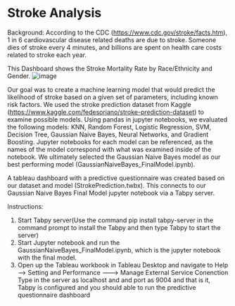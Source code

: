 # Stroke Analysis

Background: According to the CDC (https://www.cdc.gov/stroke/facts.htm), 1 in 6 cardiovascular disease related deaths are due to stroke. Someone dies of stroke every 4 minutes, and billions are spent on health care costs related to stroke each year.

This Dashboard shows the Stroke Mortality Rate by Race/Ethnicity and Gender.
![image](https://user-images.githubusercontent.com/28760237/123574445-d64add80-d79d-11eb-98f4-8667b3a982b3.png)

Our goal was to create a machine learning model that would predict the likelihood of stroke based on a given set of parameters, including known risk factors. We used the stroke prediction dataset from Kaggle (https://www.kaggle.com/fedesoriano/stroke-prediction-dataset) to examine possible models. Using pandas in jupyter notebooks, we evaluated the following models: KNN, Random Forest, Logistic Regression, SVM, Decision Tree, Gaussian Naive Bayes, Neural Networks, and Gradient Boosting. Jupyter notebooks for each model can be referenced, as the names of the model correspond with what was examined inside of the notebook. We ultimately selected the Gaussian Naive Bayes model as our best performing model (GaussianNaiveBayes_FinalModel.ipynb).

A tableau dashboard with a predictive questionnaire was created based on our dataset and model (StrokePrediction.twbx). This connects to our Gaussian Naive Bayes Final Model jupyter notebook via a Tabpy server.


Instructions:

  1. Start Tabpy server(Use the command pip install tabpy-server in the command prompt to install the Tabpy and then type Tabpy to start the server)
  2. Start Jupyter notebook and run the GaussianNaiveBayes_FinalModel.ipynb, which is the jupyter notebook with the final model.
  3. Open up the Tableau workbook in Tableau Desktop and navigate to
Help --> Setting and Performance ---> Manage External Service Conenction Type in the server as localhost and and port as 9004 and that is it, Tabpy is configured and you should able to run the predictive questionnaire dashboard
